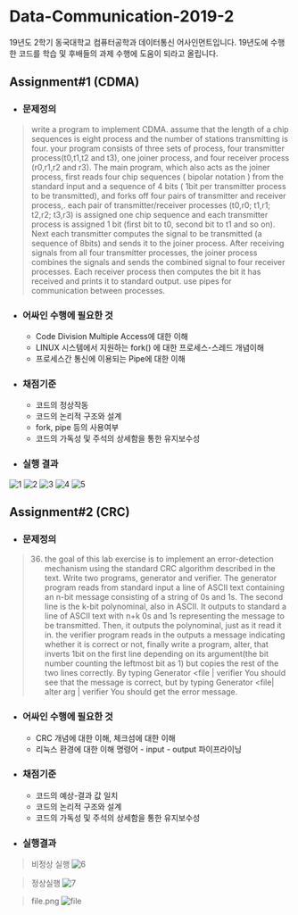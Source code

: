 # Data-Communication-2019-2
19년도 2학기 동국대학교 컴퓨터공학과 데이터통신 어사인먼트입니다.
19년도에 수행한 코드를 학습 및 후배들의 과제 수행에 도움이 되라고 올립니다.

## Assignment#1 (CDMA)
- ### 문제정의 
>write a program to implement CDMA. assume that the length of a chip sequences is eight process and the number of stations transmitting is four. your program consists of three sets of process, four transmitter process(t0,t1,t2 and t3), one joiner process, and four receiver process (r0,r1,r2 and r3). The main program, which also acts as the joiner process, first reads four chip sequences ( bipolar notation ) from the standard input and a sequence of 4 bits ( 1bit per transmitter process to be transmitted), and forks off four pairs of transmitter and receiver process,. each pair of transmitter/receiver processes (t0,r0; t1,r1; t2,r2; t3,r3) is assigned one chip sequence and each transmitter process is assigned 1 bit (first bit to t0, second bit to t1 and so on). Next each transmitter computes the signal to be transmitted (a sequence of 8bits) and sends it to the joiner process. After receiving signals from all four transmitter processes, the joiner process combines the signals and sends the combined signal to four receiver processes. Each receiver process then computes the bit it has received and prints it to standard output. use pipes for communication between processes.

- ### 어싸인 수행에 필요한 것
    - Code Division Multiple Access에 대한 이해
    - LINUX 시스템에서 지원하는 fork() 에 대한 프로세스-스레드 개념이해
    - 프로세스간 통신에 이용되는 Pipe에 대한 이해
- ### 채점기준 
    - 코드의 정상작동
    - 코드의 논리적 구조와 설계
    - fork, pipe 등의 사용여부
    - 코드의 가독성 및 주석의 상세함을 통한 유지보수성
- ### 실행 결과
![1](https://user-images.githubusercontent.com/57410044/100576266-273a4680-3321-11eb-8177-456ba3b54f1f.PNG)
![2](https://user-images.githubusercontent.com/57410044/100576492-9a43bd00-3321-11eb-9ed2-bff981d80a95.PNG)
![3](https://user-images.githubusercontent.com/57410044/100576502-a0399e00-3321-11eb-8652-af8e75fe4121.PNG)
![4](https://user-images.githubusercontent.com/57410044/100576508-a465bb80-3321-11eb-8146-05f6c0801e56.PNG)
![5](https://user-images.githubusercontent.com/57410044/100576517-a9c30600-3321-11eb-8f94-5d05d10fb345.PNG)

## Assignment#2 (CRC)


- ### 문제정의
>36. the goal of this lab exercise is to implement an error-detection mechanism using the standard CRC algorithm described in the text. Write two programs, generator and verifier. The generator program reads from standard input a line of ASCII text containing an n-bit message consisting of a string of 0s and 1s. The second line is the k-bit polynominal, also in ASCII. It outputs to standard a line of ASCII text with n+k 0s and 1s representing the message to be transmitted. Then, it outputs the polynominal, just as it read it in. the verifier program reads in the outputs a message indicating whether it is correct or not, finally write a program, alter, that inverts 1bit on the first line depending on its argument(the bit number counting the leftmost bit as 1) but copies the rest of the two lines correctly.
By typing
	Generator <file | verifier
You should see that the message is correct, but by typing
	Generator <file| alter arg | verifier
You should get the error message.

- ### 어싸인 수행에 필요한 것
    - CRC 개념에 대한 이해, 체크섬에 대한 이해
    - 리눅스 환경에 대한 이해 명령어 - input - output 파이프라이닝

- ### 채점기준
    - 코드의 예상-결과 값 일치
    - 코드의 논리적 구조와 설계
    - 코드의 가독성 및 주석의 상세함을 통한 유지보수성
- ### 실행결과
>비정상 실행 
![6](https://user-images.githubusercontent.com/57410044/100576538-b3e50480-3321-11eb-8190-c6d625f04689.PNG)

>정상실행
![7](https://user-images.githubusercontent.com/57410044/100576563-bba4a900-3321-11eb-88d7-7db6a101da46.PNG)

>file.png
![file](https://user-images.githubusercontent.com/57410044/100576591-c7906b00-3321-11eb-936c-ebc08ea294cb.PNG)

